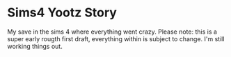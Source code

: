 # Sims4 Yootz Story

My save in the sims 4 where everything went crazy. Please note: this is a super early rougth first draft, everything within is subject to change. I'm still working things out. 
